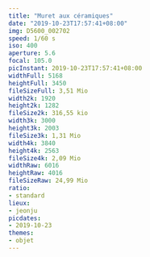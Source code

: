 ```yaml
---
title: "Muret aux céramiques"
date: "2019-10-23T17:57:41+08:00"
img: D5600_002702
speed: 1/60 s
iso: 400
aperture: 5.6
focal: 105.0
picInstant: 2019-10-23T17:57:41+08:00
widthFull: 5168
heightFull: 3450
fileSizeFull: 3,51 Mio
width2k: 1920
height2k: 1282
fileSize2k: 316,55 kio
width3k: 3000
height3k: 2003
fileSize3k: 1,31 Mio
width4k: 3840
height4k: 2563
fileSize4k: 2,09 Mio
widthRaw: 6016
heightRaw: 4016
fileSizeRaw: 24,99 Mio
ratio:
- standard
lieux:
- jeonju
picdates:
- 2019-10-23
themes:
- objet
---
```


